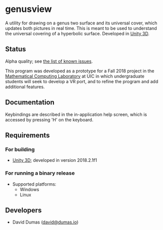 # genusview

A utility for drawing on a genus two surface and its universal cover, which updates both pictures in real time.  This is meant to be used to understand the universal covering of a hyperbolic surface.  Developed in [Unity 3D](http://unity3d.com/unity).

## Status

Alpha quality; see [the list of known issues](KNOWN_ISSUES.md).

This program was developed as a prototype for a Fall 2018 project in the [Mathematical Computing Laboratory](http://mcl.math.uic.edu/) at UIC in which undergraduate students will seek to develop a VR port, and to refine the program and add additional features.

## Documentation

Keybindings are described in the in-application help screen, which is accessed by pressing 'H' on the keyboard.

## Requirements

### For building

* [Unity 3D](http://unity3d.com/version); developed in version 2018.2.1f1

### For running a binary release

* Supported platforms:
  * Windows
  * Linux

## Developers

* David Dumas (<david@dumas.io>)